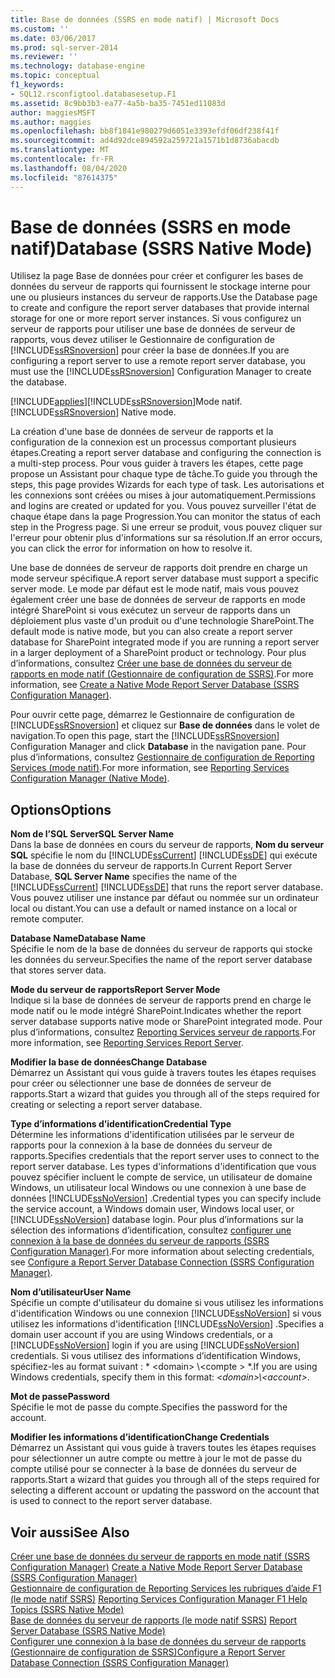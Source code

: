 ```yaml
---
title: Base de données (SSRS en mode natif) | Microsoft Docs
ms.custom: ''
ms.date: 03/06/2017
ms.prod: sql-server-2014
ms.reviewer: ''
ms.technology: database-engine
ms.topic: conceptual
f1_keywords:
- SQL12.rsconfigtool.databasesetup.F1
ms.assetid: 8c9bb3b3-ea77-4a5b-ba35-7451ed11083d
author: maggiesMSFT
ms.author: maggies
ms.openlocfilehash: bb8f1841e980279d6051e3393efdf06df238f41f
ms.sourcegitcommit: ad4d92dce894592a259721a1571b1d8736abacdb
ms.translationtype: MT
ms.contentlocale: fr-FR
ms.lasthandoff: 08/04/2020
ms.locfileid: "87614375"
---
```

# <a name="database-ssrs-native-mode"></a><span data-ttu-id="23207-102">Base de données (SSRS en mode natif)</span><span class="sxs-lookup"><span data-stu-id="23207-102">Database (SSRS Native Mode)</span></span>
  <span data-ttu-id="23207-103">Utilisez la page Base de données pour créer et configurer les bases de données du serveur de rapports qui fournissent le stockage interne pour une ou plusieurs instances du serveur de rapports.</span><span class="sxs-lookup"><span data-stu-id="23207-103">Use the Database page to create and configure the report server databases that provide internal storage for one or more report server instances.</span></span> <span data-ttu-id="23207-104">Si vous configurez un serveur de rapports pour utiliser une base de données de serveur de rapports, vous devez utiliser le Gestionnaire de configuration de [!INCLUDE[ssRSnoversion](../../includes/ssrsnoversion-md.md)] pour créer la base de données.</span><span class="sxs-lookup"><span data-stu-id="23207-104">If you are configuring a report server to use a remote report server database, you must use the [!INCLUDE[ssRSnoversion](../../includes/ssrsnoversion-md.md)] Configuration Manager to create the database.</span></span>  
  
 [!INCLUDE[applies](../../includes/applies-md.md)]<span data-ttu-id="23207-105">[!INCLUDE[ssRSnoversion](../../includes/ssrsnoversion-md.md)]Mode natif.</span><span class="sxs-lookup"><span data-stu-id="23207-105">[!INCLUDE[ssRSnoversion](../../includes/ssrsnoversion-md.md)] Native mode.</span></span>  
  
 <span data-ttu-id="23207-106">La création d'une base de données de serveur de rapports et la configuration de la connexion est un processus comportant plusieurs étapes.</span><span class="sxs-lookup"><span data-stu-id="23207-106">Creating a report server database and configuring the connection is a multi-step process.</span></span> <span data-ttu-id="23207-107">Pour vous guider à travers les étapes, cette page propose un Assistant pour chaque type de tâche.</span><span class="sxs-lookup"><span data-stu-id="23207-107">To guide you through the steps, this page provides Wizards for each type of task.</span></span> <span data-ttu-id="23207-108">Les autorisations et les connexions sont créées ou mises à jour automatiquement.</span><span class="sxs-lookup"><span data-stu-id="23207-108">Permissions and logins are created or updated for you.</span></span> <span data-ttu-id="23207-109">Vous pouvez surveiller l'état de chaque étape dans la page Progression.</span><span class="sxs-lookup"><span data-stu-id="23207-109">You can monitor the status of each step in the Progress page.</span></span> <span data-ttu-id="23207-110">Si une erreur se produit, vous pouvez cliquer sur l'erreur pour obtenir plus d'informations sur sa résolution.</span><span class="sxs-lookup"><span data-stu-id="23207-110">If an error occurs, you can click the error for information on how to resolve it.</span></span>  
  
 <span data-ttu-id="23207-111">Une base de données de serveur de rapports doit prendre en charge un mode serveur spécifique.</span><span class="sxs-lookup"><span data-stu-id="23207-111">A report server database must support a specific server mode.</span></span> <span data-ttu-id="23207-112">Le mode par défaut est le mode natif, mais vous pouvez également créer une base de données de serveur de rapports en mode intégré SharePoint si vous exécutez un serveur de rapports dans un déploiement plus vaste d'un produit ou d'une technologie SharePoint.</span><span class="sxs-lookup"><span data-stu-id="23207-112">The default mode is native mode, but you can also create a report server database for SharePoint integrated mode if you are running a report server in a larger deployment of a SharePoint product or technology.</span></span> <span data-ttu-id="23207-113">Pour plus d’informations, consultez [Créer une base de données du serveur de rapports en mode natif &#40;Gestionnaire de configuration de SSRS&#41;](../../reporting-services/install-windows/ssrs-report-server-create-a-native-mode-report-server-database.md).</span><span class="sxs-lookup"><span data-stu-id="23207-113">For more information, see [Create a Native Mode Report Server Database  &#40;SSRS Configuration Manager&#41;](../../reporting-services/install-windows/ssrs-report-server-create-a-native-mode-report-server-database.md).</span></span>  
  
 <span data-ttu-id="23207-114">Pour ouvrir cette page, démarrez le Gestionnaire de configuration de [!INCLUDE[ssRSnoversion](../../includes/ssrsnoversion-md.md)] et cliquez sur **Base de données** dans le volet de navigation.</span><span class="sxs-lookup"><span data-stu-id="23207-114">To open this page, start the [!INCLUDE[ssRSnoversion](../../includes/ssrsnoversion-md.md)] Configuration Manager and click **Database** in the navigation pane.</span></span> <span data-ttu-id="23207-115">Pour plus d’informations, consultez [Gestionnaire de configuration de Reporting Services &#40;mode natif&#41;](../../../2014/sql-server/install/reporting-services-configuration-manager-native-mode.md).</span><span class="sxs-lookup"><span data-stu-id="23207-115">For more information, see [Reporting Services Configuration Manager &#40;Native Mode&#41;](../../../2014/sql-server/install/reporting-services-configuration-manager-native-mode.md).</span></span>  
  
## <a name="options"></a><span data-ttu-id="23207-116">Options</span><span class="sxs-lookup"><span data-stu-id="23207-116">Options</span></span>  
 <span data-ttu-id="23207-117">**Nom de l’SQL Server**</span><span class="sxs-lookup"><span data-stu-id="23207-117">**SQL Server Name**</span></span>  
 <span data-ttu-id="23207-118">Dans la base de données en cours du serveur de rapports, **Nom du serveur SQL** spécifie le nom du [!INCLUDE[ssCurrent](../../includes/sscurrent-md.md)] [!INCLUDE[ssDE](../../includes/ssde-md.md)] qui exécute la base de données du serveur de rapports.</span><span class="sxs-lookup"><span data-stu-id="23207-118">In Current Report Server Database, **SQL Server Name** specifies the name of the [!INCLUDE[ssCurrent](../../includes/sscurrent-md.md)] [!INCLUDE[ssDE](../../includes/ssde-md.md)] that runs the report server database.</span></span> <span data-ttu-id="23207-119">Vous pouvez utiliser une instance par défaut ou nommée sur un ordinateur local ou distant.</span><span class="sxs-lookup"><span data-stu-id="23207-119">You can use a default or named instance on a local or remote computer.</span></span>  
  
 <span data-ttu-id="23207-120">**Database Name**</span><span class="sxs-lookup"><span data-stu-id="23207-120">**Database Name**</span></span>  
 <span data-ttu-id="23207-121">Spécifie le nom de la base de données du serveur de rapports qui stocke les données du serveur.</span><span class="sxs-lookup"><span data-stu-id="23207-121">Specifies the name of the report server database that stores server data.</span></span>  
  
 <span data-ttu-id="23207-122">**Mode du serveur de rapports**</span><span class="sxs-lookup"><span data-stu-id="23207-122">**Report Server Mode**</span></span>  
 <span data-ttu-id="23207-123">Indique si la base de données de serveur de rapports prend en charge le mode natif ou le mode intégré SharePoint.</span><span class="sxs-lookup"><span data-stu-id="23207-123">Indicates whether the report server database supports native mode or SharePoint integrated mode.</span></span> <span data-ttu-id="23207-124">Pour plus d’informations, consultez [Reporting Services serveur de rapports](../../../2014/reporting-services/reporting-services-report-server.md).</span><span class="sxs-lookup"><span data-stu-id="23207-124">For more information, see [Reporting Services Report Server](../../../2014/reporting-services/reporting-services-report-server.md).</span></span>  
  
 <span data-ttu-id="23207-125">**Modifier la base de données**</span><span class="sxs-lookup"><span data-stu-id="23207-125">**Change Database**</span></span>  
 <span data-ttu-id="23207-126">Démarrez un Assistant qui vous guide à travers toutes les étapes requises pour créer ou sélectionner une base de données de serveur de rapports.</span><span class="sxs-lookup"><span data-stu-id="23207-126">Start a wizard that guides you through all of the steps required for creating or selecting a report server database.</span></span>  
  
 <span data-ttu-id="23207-127">**Type d’informations d’identification**</span><span class="sxs-lookup"><span data-stu-id="23207-127">**Credential Type**</span></span>  
 <span data-ttu-id="23207-128">Détermine les informations d'identification utilisées par le serveur de rapports pour la connexion à la base de données du serveur de rapports.</span><span class="sxs-lookup"><span data-stu-id="23207-128">Specifies credentials that the report server uses to connect to the report server database.</span></span> <span data-ttu-id="23207-129">Les types d'informations d'identification que vous pouvez spécifier incluent le compte de service, un utilisateur de domaine Windows, un utilisateur local Windows ou une connexion à une base de données [!INCLUDE[ssNoVersion](../../includes/ssnoversion-md.md)] .</span><span class="sxs-lookup"><span data-stu-id="23207-129">Credential types you can specify include the service account, a Windows domain user, Windows local user, or [!INCLUDE[ssNoVersion](../../includes/ssnoversion-md.md)] database login.</span></span> <span data-ttu-id="23207-130">Pour plus d’informations sur la sélection des informations d’identification, consultez [configurer une connexion à la base de données du serveur de rapports &#40;SSRS Configuration Manager&#41;](../../../2014/sql-server/install/configure-a-report-server-database-connection-ssrs-configuration-manager.md).</span><span class="sxs-lookup"><span data-stu-id="23207-130">For more information about selecting credentials, see [Configure a Report Server Database Connection  &#40;SSRS Configuration Manager&#41;](../../../2014/sql-server/install/configure-a-report-server-database-connection-ssrs-configuration-manager.md).</span></span>  
  
 <span data-ttu-id="23207-131">**Nom d’utilisateur**</span><span class="sxs-lookup"><span data-stu-id="23207-131">**User Name**</span></span>  
 <span data-ttu-id="23207-132">Spécifie un compte d'utilisateur du domaine si vous utilisez les informations d'identification Windows ou une connexion [!INCLUDE[ssNoVersion](../../includes/ssnoversion-md.md)] si vous utilisez les informations d'identification [!INCLUDE[ssNoVersion](../../includes/ssnoversion-md.md)] .</span><span class="sxs-lookup"><span data-stu-id="23207-132">Specifies a domain user account if you are using Windows credentials, or a [!INCLUDE[ssNoVersion](../../includes/ssnoversion-md.md)] login if you are using [!INCLUDE[ssNoVersion](../../includes/ssnoversion-md.md)] credentials.</span></span> <span data-ttu-id="23207-133">Si vous utilisez des informations d’identification Windows, spécifiez-les au format suivant : \* \<domain> \\<compte \> \*.</span><span class="sxs-lookup"><span data-stu-id="23207-133">If you are using Windows credentials, specify them in this format: *\<domain>\\<account\>*.</span></span>  
  
 <span data-ttu-id="23207-134">**Mot de passe**</span><span class="sxs-lookup"><span data-stu-id="23207-134">**Password**</span></span>  
 <span data-ttu-id="23207-135">Spécifie le mot de passe du compte.</span><span class="sxs-lookup"><span data-stu-id="23207-135">Specifies the password for the account.</span></span>  
  
 <span data-ttu-id="23207-136">**Modifier les informations d’identification**</span><span class="sxs-lookup"><span data-stu-id="23207-136">**Change Credentials**</span></span>  
 <span data-ttu-id="23207-137">Démarrez un Assistant qui vous guide à travers toutes les étapes requises pour sélectionner un autre compte ou mettre à jour le mot de passe du compte utilisé pour se connecter à la base de données du serveur de rapports.</span><span class="sxs-lookup"><span data-stu-id="23207-137">Start a wizard that guides you through all of the steps required for selecting a different account or updating the password on the account that is used to connect to the report server database.</span></span>  
  
## <a name="see-also"></a><span data-ttu-id="23207-138">Voir aussi</span><span class="sxs-lookup"><span data-stu-id="23207-138">See Also</span></span>  
 <span data-ttu-id="23207-139">[Créer une base de données du serveur de rapports en mode natif &#40;SSRS Configuration Manager&#41;](../../reporting-services/install-windows/ssrs-report-server-create-a-native-mode-report-server-database.md) </span><span class="sxs-lookup"><span data-stu-id="23207-139">[Create a Native Mode Report Server Database  &#40;SSRS Configuration Manager&#41;](../../reporting-services/install-windows/ssrs-report-server-create-a-native-mode-report-server-database.md) </span></span>  
 <span data-ttu-id="23207-140">[Gestionnaire de configuration de Reporting Services les rubriques d’aide F1 &#40;le mode natif SSRS&#41;](../../../2014/sql-server/install/reporting-services-configuration-manager-f1-help-topics-ssrs-native-mode.md) </span><span class="sxs-lookup"><span data-stu-id="23207-140">[Reporting Services Configuration Manager F1 Help Topics &#40;SSRS Native Mode&#41;](../../../2014/sql-server/install/reporting-services-configuration-manager-f1-help-topics-ssrs-native-mode.md) </span></span>  
 <span data-ttu-id="23207-141">[Base de données du serveur de rapports &#40;le mode natif SSRS&#41;](../../reporting-services/report-server/report-server-database-ssrs-native-mode.md) </span><span class="sxs-lookup"><span data-stu-id="23207-141">[Report Server Database &#40;SSRS Native Mode&#41;](../../reporting-services/report-server/report-server-database-ssrs-native-mode.md) </span></span>  
 [<span data-ttu-id="23207-142">Configurer une connexion à la base de données du serveur de rapports &#40;Gestionnaire de configuration de SSRS&#41;</span><span class="sxs-lookup"><span data-stu-id="23207-142">Configure a Report Server Database Connection  &#40;SSRS Configuration Manager&#41;</span></span>](../../../2014/sql-server/install/configure-a-report-server-database-connection-ssrs-configuration-manager.md)  
  
  
